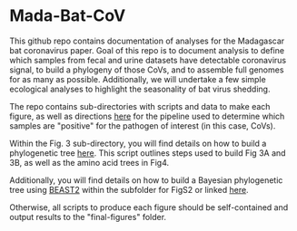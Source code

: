 # Mada-Bat-CoV

This github repo contains documentation of analyses for the Madagascar bat coronavirus paper. Goal of this repo is to document analysis to define which samples from fecal and urine datasets have detectable coronavirus signal, to build a phylogeny of those CoVs, and to assemble full genomes for as many as possible. Additionally, we will undertake a few simple ecological analyses to highlight the seasonality of bat virus shedding.

The repo contains sub-directories with scripts and data to make each figure, as well as directions [here](https://github.com/brooklabteam/Mada-Bat-CoV/blob/main/contig-blast-directions.md) for the pipeline used to determine which samples are "positive" for the pathogen of interest (in this case, CoVs).

Within  the Fig. 3 sub-directory, you will find details on how to build a phylogenetic tree [here](https://github.com/brooklabteam/Mada-Bat-CoV/blob/main/Fig3/Phylo-Tree-Directions.md). This script outlines steps used to build Fig 3A and 3B, as well as the amino acid trees in Fig4.

Additionally, you will find details on how to build a Bayesian phylogenetic tree using [BEAST2](http://www.beast2.org/) within the subfolder for FigS2 or linked [here](https://github.com/brooklabteam/Mada-Bat-CoV/blob/main/FigS2/beast-tree-intstructions.md).

Otherwise, all scripts to produce each figure should be self-contained and output results to the "final-figures" folder.



